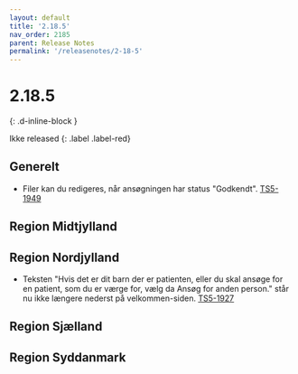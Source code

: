 ```yaml
---
layout: default
title: '2.18.5'
nav_order: 2185
parent: Release Notes
permalink: '/releasenotes/2-18-5'
---
```


# 2.18.5
{: .d-inline-block }

Ikke released
{: .label .label-red}

## Generelt
- Filer kan du redigeres, når ansøgningen har status "Godkendt". [TS5-1949](https://sd.trifork.com/browse/TS5-1949)

## Region Midtjylland

## Region Nordjylland
- Teksten "Hvis det er dit barn der er patienten, eller du skal ansøge for en patient, som du er værge for, vælg da Ansøg for anden person." står nu ikke længere nederst på velkommen-siden. [TS5-1927](https://sd.trifork.com/browse/TS5-1927)
  
## Region Sjælland

## Region Syddanmark
